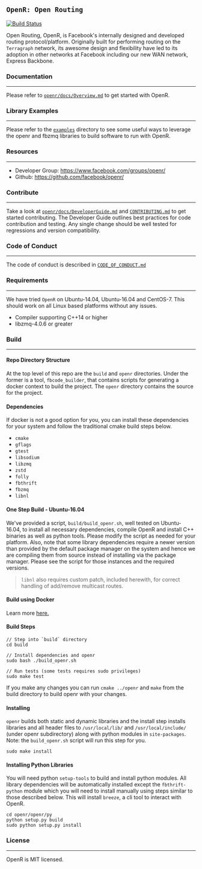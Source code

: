 

`OpenR: Open Routing`
---------------------

[![Build Status](https://travis-ci.org/facebook/openr.svg?branch=master)](https://travis-ci.org/facebook/openr)

Open Routing, OpenR, is Facebook's internally designed and developed routing
protocol/platform. Originally built for performing routing on the `Terragraph`
network, its awesome design and flexibility have led to its adoption in
other networks at Facebook including our new WAN network, Express Backbone.

### Documentation
---

Please refer to [`openr/docs/Overview.md`](openr/docs/Overview.md) to get
started with OpenR.

### Library Examples
---

Please refer to the [`examples`](examples) directory to see some useful ways to
leverage the openr and fbzmq libraries to build software to run with OpenR.

### Resources
---

* Developer Group: https://www.facebook.com/groups/openr/
* Github: https://github.com/facebook/openr/

### Contribute
---

Take a look at [`openr/docs/DeveloperGuide.md`](openr/docs/DeveloperGuide.md)
and [`CONTRIBUTING.md`](CONTRIBUTING.md) to get started contributing.
The Developer Guide outlines best practices for code contribution and testing.
Any single change should be well tested for regressions and version
compatibility.

### Code of Conduct
---

The code of conduct is described in [`CODE_OF_CONDUCT.md`](CODE_OF_CONDUCT.md)

### Requirements
---

We have tried `OpenR` on Ubuntu-14.04, Ubuntu-16.04 and CentOS-7.
This should work on all Linux based platforms without any issues.

* Compiler supporting C++14 or higher
* libzmq-4.0.6 or greater


### Build
---
#### Repo Directory Structure

At the top level of this repo are the `build` and `openr` directories. Under the
former is a tool, `fbcode_builder`, that contains scripts for generating a
docker context to build the project. The `openr` directory contains the
source for the project.

#### Dependencies

If docker is not a good option for you, you can install these dependencies for
your system and follow the traditional cmake build steps below.

* `cmake`
* `gflags`
* `gtest`
* `libsodium`
* `libzmq`
* `zstd`
* `folly`
* `fbthrift`
* `fbzmq`
* `libnl`

#### One Step Build - Ubuntu-16.04

We've provided a script, `build/build_openr.sh`, well tested on
Ubuntu-16.04, to install all necessary dependencies, compile OpenR and install
C++ binaries as well as python tools. Please modify the script as needed for
your platform. Also, note that some library dependencies require a newer version
than provided by the default package manager on the system and hence we are
compiling them from source instead of installing via the package manager. Please
see the script for those instances and the required versions.

> `libnl` also requires custom patch, included herewith, for correct handling
of add/remove multicast routes.

#### Build using Docker

Learn more [here.](https://github.com/facebook/openr/blob/master/build/fbcode_builder/README.md)

#### Build Steps

```
// Step into `build` directory
cd build

// Install dependencies and openr
sudo bash ./build_openr.sh

// Run tests (some tests requires sudo privileges)
sudo make test
```

If you make any changes you can run `cmake ../openr` and `make` from the build
directory to build openr with your changes.

#### Installing
`openr` builds both static and dynamic libraries and the install step installs
libraries and all header files to `/usr/local/lib/` and `/usr/local/include/`
(under openr subdirectory) along with python modules in `site-packages`.
Note: the `build_openr.sh` script will run this step for you.

```
sudo make install
```

#### Installing Python Libraries

You will need python `setup-tools` to build and install python modules. All
library dependencies will be automatically installed except the
`fbthrift-python` module which you will need to install manually using steps
similar to those described below. This will install `breeze`, a cli tool to
interact with OpenR.

```
cd openr/openr/py
python setup.py build
sudo python setup.py install
```

### License
---

OpenR is MIT licensed.
